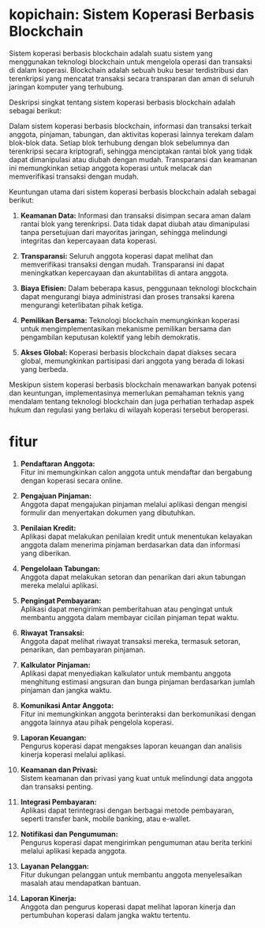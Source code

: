 # kopichain: Sistem Koperasi Berbasis Blockchain

Sistem koperasi berbasis blockchain adalah suatu sistem yang menggunakan teknologi blockchain untuk mengelola operasi dan transaksi di dalam koperasi. Blockchain adalah sebuah buku besar terdistribusi dan terenkripsi yang mencatat transaksi secara transparan dan aman di seluruh jaringan komputer yang terhubung.

Deskripsi singkat tentang sistem koperasi berbasis blockchain adalah sebagai berikut:

Dalam sistem koperasi berbasis blockchain, informasi dan transaksi terkait anggota, pinjaman, tabungan, dan aktivitas koperasi lainnya terekam dalam blok-blok data. Setiap blok terhubung dengan blok sebelumnya dan terenkripsi secara kriptografi, sehingga menciptakan rantai blok yang tidak dapat dimanipulasi atau diubah dengan mudah. Transparansi dan keamanan ini memungkinkan setiap anggota koperasi untuk melacak dan memverifikasi transaksi dengan mudah.

Keuntungan utama dari sistem koperasi berbasis blockchain adalah sebagai berikut:

1. **Keamanan Data:** Informasi dan transaksi disimpan secara aman dalam rantai blok yang terenkripsi. Data tidak dapat diubah atau dimanipulasi tanpa persetujuan dari mayoritas jaringan, sehingga melindungi integritas dan kepercayaan data koperasi.

2. **Transparansi:** Seluruh anggota koperasi dapat melihat dan memverifikasi transaksi dengan mudah. Transparansi ini dapat meningkatkan kepercayaan dan akuntabilitas di antara anggota.

3. **Biaya Efisien:** Dalam beberapa kasus, penggunaan teknologi blockchain dapat mengurangi biaya administrasi dan proses transaksi karena mengurangi keterlibatan pihak ketiga.

4. **Pemilikan Bersama:** Teknologi blockchain memungkinkan koperasi untuk mengimplementasikan mekanisme pemilikan bersama dan pengambilan keputusan kolektif yang lebih demokratis.

5. **Akses Global:** Koperasi berbasis blockchain dapat diakses secara global, memungkinkan partisipasi dari anggota yang berada di lokasi yang berbeda.

Meskipun sistem koperasi berbasis blockchain menawarkan banyak potensi dan keuntungan, implementasinya memerlukan pemahaman teknis yang mendalam tentang teknologi blockchain dan juga perhatian terhadap aspek hukum dan regulasi yang berlaku di wilayah koperasi tersebut beroperasi.


# fitur
1. **Pendaftaran Anggota:**  
   Fitur ini memungkinkan calon anggota untuk mendaftar dan bergabung dengan koperasi secara online.

2. **Pengajuan Pinjaman:**  
   Anggota dapat mengajukan pinjaman melalui aplikasi dengan mengisi formulir dan menyertakan dokumen yang dibutuhkan.

3. **Penilaian Kredit:**  
   Aplikasi dapat melakukan penilaian kredit untuk menentukan kelayakan anggota dalam menerima pinjaman berdasarkan data dan informasi yang diberikan.

4. **Pengelolaan Tabungan:**  
   Anggota dapat melakukan setoran dan penarikan dari akun tabungan mereka melalui aplikasi.

5. **Pengingat Pembayaran:**  
   Aplikasi dapat mengirimkan pemberitahuan atau pengingat untuk membantu anggota dalam membayar cicilan pinjaman tepat waktu.

6. **Riwayat Transaksi:**  
   Anggota dapat melihat riwayat transaksi mereka, termasuk setoran, penarikan, dan pembayaran pinjaman.

7. **Kalkulator Pinjaman:**  
   Aplikasi dapat menyediakan kalkulator untuk membantu anggota menghitung estimasi angsuran dan bunga pinjaman berdasarkan jumlah pinjaman dan jangka waktu.

8. **Komunikasi Antar Anggota:**  
   Fitur ini memungkinkan anggota berinteraksi dan berkomunikasi dengan anggota lainnya atau pihak pengelola koperasi.

9. **Laporan Keuangan:**  
   Pengurus koperasi dapat mengakses laporan keuangan dan analisis kinerja koperasi melalui aplikasi.

10. **Keamanan dan Privasi:**  
    Sistem keamanan dan privasi yang kuat untuk melindungi data anggota dan transaksi penting.

11. **Integrasi Pembayaran:**  
    Aplikasi dapat terintegrasi dengan berbagai metode pembayaran, seperti transfer bank, mobile banking, atau e-wallet.

12. **Notifikasi dan Pengumuman:**  
    Pengurus koperasi dapat mengirimkan pengumuman atau berita terkini melalui aplikasi kepada anggota.

13. **Layanan Pelanggan:**  
    Fitur dukungan pelanggan untuk membantu anggota menyelesaikan masalah atau mendapatkan bantuan.

14. **Laporan Kinerja:**  
    Anggota dan pengurus koperasi dapat melihat laporan kinerja dan pertumbuhan koperasi dalam jangka waktu tertentu.


